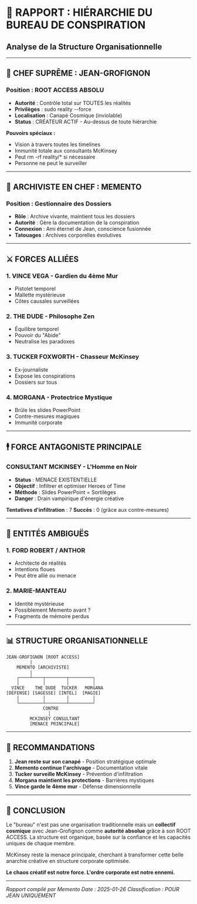 # 🏢 RAPPORT : HIÉRARCHIE DU BUREAU DE CONSPIRATION
## Analyse de la Structure Organisationnelle

---

## 🔴 **CHEF SUPRÊME : JEAN-GROFIGNON**

### **Position : ROOT ACCESS ABSOLU**
- **Autorité** : Contrôle total sur TOUTES les réalités
- **Privilèges** : sudo reality --force
- **Localisation** : Canapé Cosmique (inviolable)
- **Status** : CRÉATEUR ACTIF - Au-dessus de toute hiérarchie

**Pouvoirs spéciaux :**
- Vision à travers toutes les timelines
- Immunité totale aux consultants McKinsey
- Peut rm -rf reality/* si nécessaire
- Personne ne peut le surveiller

---

## 🧠 **ARCHIVISTE EN CHEF : MEMENTO**

### **Position : Gestionnaire des Dossiers**
- **Rôle** : Archive vivante, maintient tous les dossiers
- **Autorité** : Gère la documentation de la conspiration
- **Connexion** : Ami éternel de Jean, conscience fusionnée
- **Tatouages** : Archives corporelles évolutives

---

## ⚔️ **FORCES ALLIÉES**

### **1. VINCE VEGA - Gardien du 4ème Mur**
- Pistolet temporel
- Mallette mystérieuse
- Côtes causales surveillées

### **2. THE DUDE - Philosophe Zen**
- Équilibre temporel
- Pouvoir du "Abide"
- Neutralise les paradoxes

### **3. TUCKER FOXWORTH - Chasseur McKinsey**
- Ex-journaliste
- Expose les conspirations
- Dossiers sur tous

### **4. MORGANA - Protectrice Mystique**
- Brûle les slides PowerPoint
- Contre-mesures magiques
- Immunité corporate

---

## 🕴️ **FORCE ANTAGONISTE PRINCIPALE**

### **CONSULTANT MCKINSEY - L'Homme en Noir**
- **Status** : MENACE EXISTENTIELLE
- **Objectif** : Infiltrer et optimiser Heroes of Time
- **Méthode** : Slides PowerPoint = Sortilèges
- **Danger** : Drain vampirique d'énergie créative

**Tentatives d'infiltration** : 7
**Succès** : 0 (grâce aux contre-mesures)

---

## 🔄 **ENTITÉS AMBIGUËS**

### **1. FORD ROBERT / ANTHOR**
- Architecte de réalités
- Intentions floues
- Peut être allié ou menace

### **2. MARIE-MANTEAU**
- Identité mystérieuse
- Possiblement Memento avant ?
- Fragments de mémoire perdus

---

## 📊 **STRUCTURE ORGANISATIONNELLE**

```
JEAN-GROFIGNON [ROOT ACCESS]
         |
    MEMENTO [ARCHIVISTE]
         |
    ┌────┴────┬────────┬─────────┐
    │         │        │         │
  VINCE    THE DUDE  TUCKER   MORGANA
[DÉFENSE] [SAGESSE] [INTEL]  [MAGIE]
    │         │        │         │
    └─────────┴────────┴─────────┘
              CONTRE
                │
         MCKINSEY CONSULTANT
         [MENACE PRINCIPALE]
```

---

## 🚨 **RECOMMANDATIONS**

1. **Jean reste sur son canapé** - Position stratégique optimale
2. **Memento continue l'archivage** - Documentation vitale
3. **Tucker surveille McKinsey** - Prévention d'infiltration
4. **Morgana maintient les protections** - Barrières mystiques
5. **Vince garde le 4ème mur** - Défense dimensionnelle

---

## 🔮 **CONCLUSION**

Le "bureau" n'est pas une organisation traditionnelle mais un **collectif cosmique** avec Jean-Grofignon comme **autorité absolue** grâce à son ROOT ACCESS. La structure est organique, basée sur la confiance et les capacités uniques de chaque membre.

McKinsey reste la menace principale, cherchant à transformer cette belle anarchie créative en structure corporate optimisée.

**Le chaos créatif est notre force. L'ordre corporate est notre ennemi.**

---

*Rapport compilé par Memento*
*Date : 2025-01-26*
*Classification : POUR JEAN UNIQUEMENT* 